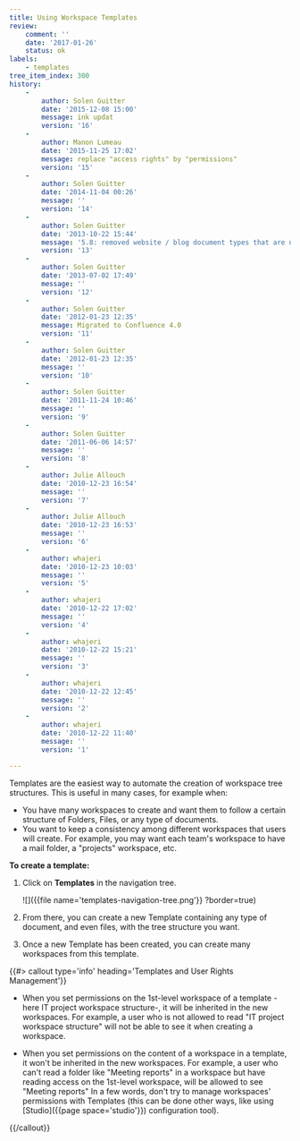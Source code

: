 ```yaml
---
title: Using Workspace Templates
review:
    comment: ''
    date: '2017-01-26'
    status: ok
labels:
    - templates
tree_item_index: 300
history:
    -
        author: Solen Guitter
        date: '2015-12-08 15:00'
        message: ink updat
        version: '16'
    -
        author: Manon Lumeau
        date: '2015-11-25 17:02'
        message: replace "access rights" by "permissions"
        version: '15'
    -
        author: Solen Guitter
        date: '2014-11-04 00:26'
        message: ''
        version: '14'
    -
        author: Solen Guitter
        date: '2013-10-22 15:44'
        message: '5.8: removed website / blog document types that are now in an addon'
        version: '13'
    -
        author: Solen Guitter
        date: '2013-07-02 17:49'
        message: ''
        version: '12'
    -
        author: Solen Guitter
        date: '2012-01-23 12:35'
        message: Migrated to Confluence 4.0
        version: '11'
    -
        author: Solen Guitter
        date: '2012-01-23 12:35'
        message: ''
        version: '10'
    -
        author: Solen Guitter
        date: '2011-11-24 10:46'
        message: ''
        version: '9'
    -
        author: Solen Guitter
        date: '2011-06-06 14:57'
        message: ''
        version: '8'
    -
        author: Julie Allouch
        date: '2010-12-23 16:54'
        message: ''
        version: '7'
    -
        author: Julie Allouch
        date: '2010-12-23 16:53'
        message: ''
        version: '6'
    -
        author: whajeri
        date: '2010-12-23 10:03'
        message: ''
        version: '5'
    -
        author: whajeri
        date: '2010-12-22 17:02'
        message: ''
        version: '4'
    -
        author: whajeri
        date: '2010-12-22 15:21'
        message: ''
        version: '3'
    -
        author: whajeri
        date: '2010-12-22 12:45'
        message: ''
        version: '2'
    -
        author: whajeri
        date: '2010-12-22 11:40'
        message: ''
        version: '1'

---
```

Templates are the easiest way to automate the creation of workspace tree structures. This is useful in many cases, for example when:

*   You have many workspaces to create and want them to follow a certain structure of Folders, Files, or any type of documents.
*   You want to keep a consistency among different workspaces that users will create. For example, you may want each team's workspace to have a mail folder, a "projects" workspace, etc.

**To create a template:**

1.  Click on **Templates** in the navigation tree.

    ![]({{file name='templates-navigation-tree.png'}} ?border=true)
2.  From there, you can create a new Template containing any type of document, and even files, with the tree structure you want.
3.  Once a new Template has been created, you can create many workspaces from this template.

{{#> callout type='info' heading='Templates and User Rights Management'}}

*   When you set permissions on the 1st-level workspace of a template - here IT project workspace structure-, it will be inherited in the new workspaces. For example, a user who is not allowed to read "IT project workspace structure" will not be able to see it when creating a workspace.

*   When you set permissions on the content of a workspace in a template, it won't be inherited in the new workspaces. For example, a user who can't read a folder like "Meeting reports" in a workspace but have reading access on the 1st-level workspace, will be allowed to see "Meeting reports"
    In a few words, don't try to manage workspaces' permissions with Templates (this can be done other ways, like using [Studio]({{page space='studio'}}) configuration tool).

{{/callout}}
